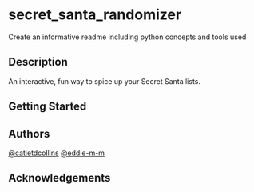 # secret_santa_randomizer

Create an informative readme including python concepts and tools used

## Description

An interactive, fun way to spice up your Secret Santa lists.

## Getting Started

## Authors

[@catietdcollins](https://github.com/catietdcollins)
[@eddie-m-m](https://github.com/eddie-m-m/)

## Acknowledgements

